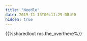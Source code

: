 ```yaml
---
title: "Needle"
date: 2019-11-13T00:11:29-08:00
hidden: true
---
```


{{%sharedloot ros the_overthere%}}